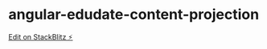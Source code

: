 # angular-edudate-content-projection

[Edit on StackBlitz ⚡️](https://stackblitz.com/edit/angular-mefgwc)